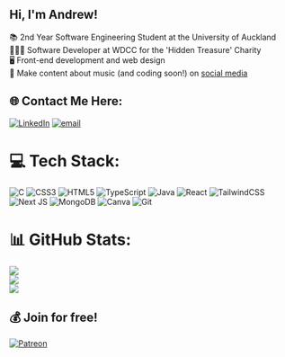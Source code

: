 ## Hi, I'm Andrew!

📚 2nd Year Software Engineering Student at the University of Auckland <br/>
👨🏻‍💻 Software Developer at WDCC for the 'Hidden Treasure' Charity <br/>
🖥️ Front-end development and web design <br/>
🎥 Make content about music (and coding soon!) on [social media](https://linktr.ee/andrewxymusic) <br/>


## 🌐 Contact Me Here:
[![LinkedIn](https://img.shields.io/badge/LinkedIn-%230077B5.svg?logo=linkedin&logoColor=white)](https://linkedin.com/in//andrew-chen1/) [![email](https://img.shields.io/badge/Email-D14836?logo=gmail&logoColor=white)](mailto:axyc13@gmail.com) 

# 💻 Tech Stack:
![C](https://img.shields.io/badge/c-%2300599C.svg?style=flat&logo=c&logoColor=white) ![CSS3](https://img.shields.io/badge/css3-%231572B6.svg?style=flat&logo=css3&logoColor=white) ![HTML5](https://img.shields.io/badge/html5-%23E34F26.svg?style=flat&logo=html5&logoColor=white) ![TypeScript](https://img.shields.io/badge/typescript-%23007ACC.svg?style=flat&logo=typescript&logoColor=white) ![Java](https://img.shields.io/badge/java-%23ED8B00.svg?style=flat&logo=openjdk&logoColor=white) ![React](https://img.shields.io/badge/react-%2320232a.svg?style=flat&logo=react&logoColor=%2361DAFB) ![TailwindCSS](https://img.shields.io/badge/tailwindcss-%2338B2AC.svg?style=flat&logo=tailwind-css&logoColor=white) ![Next JS](https://img.shields.io/badge/Next-black?style=flat&logo=next.js&logoColor=white) ![MongoDB](https://img.shields.io/badge/MongoDB-%234ea94b.svg?style=flat&logo=mongodb&logoColor=white) ![Canva](https://img.shields.io/badge/Canva-%2300C4CC.svg?style=flat&logo=Canva&logoColor=white) ![Git](https://img.shields.io/badge/git-%23F05033.svg?style=flat&logo=git&logoColor=white)
# 📊 GitHub Stats:
![](https://github-readme-stats.vercel.app/api?username=axyc13&theme=blue_navy&hide_border=false&include_all_commits=false&count_private=false)<br/>
![](https://nirzak-streak-stats.vercel.app/?user=axyc13&theme=blue_navy&hide_border=false)<br/>
![](https://github-readme-stats.vercel.app/api/top-langs/?username=axyc13&theme=blue_navy&hide_border=false&include_all_commits=false&count_private=false&layout=compact)

  ## 💰 Join for free!
  [![Patreon](https://img.shields.io/badge/Patreon-F96854?style=for-the-badge&logo=patreon&logoColor=white)](https://www.patreon.com/c/andrewxymusic) 


